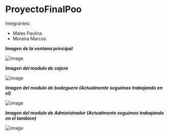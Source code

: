 # **ProyectoFinalPoo**
Integrantes: 
- Males Paulina
- Moreira Marcos


***Imagen de la ventana principal***

![image](https://user-images.githubusercontent.com/105298870/185779537-bbe860d2-cd87-4075-8ae0-48794e6a5f7c.png)



***Imagen del modulo de cajero***

![image](https://user-images.githubusercontent.com/105298870/185779556-13763ca9-0160-414f-a127-f74eaca0e264.png)


***Imagen del modulo de bodeguero (Actualmente seguimos trabajando en el)***

![image](https://user-images.githubusercontent.com/105298870/185779657-fb4e7b58-3731-4960-a3df-10b76afd9281.png)


***Imagen del modulo de Administrador (Actualmente seguimos trabajando en el tambien)***

![image](https://user-images.githubusercontent.com/105298870/185779684-f80c9455-7936-4712-b663-f596c2972e0d.png)
